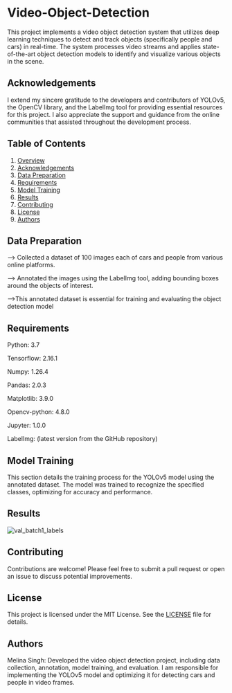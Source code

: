 
# Video-Object-Detection 


This project implements a video object detection system that utilizes deep learning techniques to detect and track objects (specifically people and cars) in real-time. The system processes video streams and applies state-of-the-art object detection models to identify and visualize various objects in the scene.


## Acknowledgements

I extend my sincere gratitude to the developers and contributors of YOLOv5, the OpenCV library, and the LabelImg tool for providing essential resources for this project. I also appreciate the support and guidance from the online communities that assisted throughout the development process.

## Table of Contents

1. [Overview](#overview)
2. [Acknowledgements](#acknowledgements)
3. [Data Preparation](#data-preparation)
4. [Requirements](#requirements)
5. [Model Training](#model-training)
7. [Results](#results)
9. [Contributing](#contributing)
10. [License](#license)
11. [Authors](#authors)

## Data Preparation

--> Collected a dataset of 100 images each of cars and people from various online platforms.

--> Annotated the images using the LabelImg tool, adding bounding boxes around the objects of interest.

-->This annotated dataset is essential for training and evaluating the object detection model
## Requirements
Python: 3.7

Tensorflow: 2.16.1

Numpy: 1.26.4

Pandas: 2.0.3

Matplotlib: 3.9.0

Opencv-python: 4.8.0

Jupyter: 1.0.0

LabelImg: (latest version from the GitHub repository)




## Model Training 
This section details the training process for the YOLOv5 model using the annotated dataset. The model was trained to recognize the specified classes, optimizing for accuracy and performance.




## Results

![val_batch1_labels](https://github.com/user-attachments/assets/e984bdf5-2fd0-444b-add0-e0d4a9f596ed)





## Contributing

Contributions are welcome! Please feel free to submit a pull request or open an issue to discuss potential improvements.

## License 

This project is licensed under the MIT License. See the [LICENSE](LICENSE) file for details.



## Authors
Melina Singh: Developed the video object detection project, including data collection, annotation, model training, and evaluation. I am responsible for implementing the YOLOv5 model and optimizing it for detecting cars and people in video frames.




